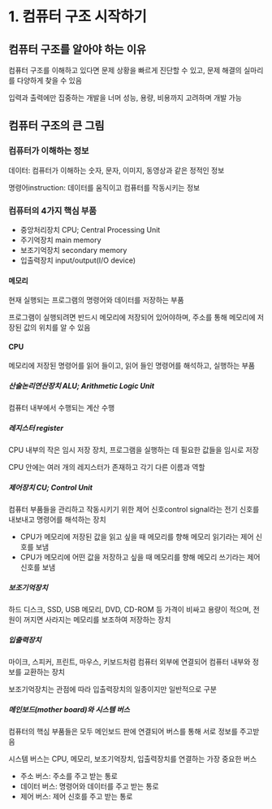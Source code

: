 # 1. 컴퓨터 구조 시작하기
## 컴퓨터 구조를 알아야 하는 이유
컴퓨터 구조를 이해하고 있다면 문제 상황을 빠르게 진단할 수 있고, 문제 해결의 실마리를 다양하게 찾을 수 있음

입력과 출력에만 집중하는 개발을 너머 성능, 용량, 비용까지 고려하며 개발 가능

## 컴퓨터 구조의 큰 그림
### 컴퓨터가 이해하는 정보
데이터: 컴퓨터가 이해하는 숫자, 문자, 이미지, 동영상과 같은 정적인 정보

명령어instruction: 데이터를 움직이고 컴퓨터를 작동시키는 정보

### 컴퓨터의 4가지 핵심 부품
- 중앙처리장치 CPU; Central Processing Unit
- 주기억장치 main memory
- 보조기억장치 secondary memory
- 입출력장치 input/output(I/O device)

#### 메모리
현재 실행되는 프로그램의 명령어와 데이터를 저장하는 부품

프로그램이 실행되려면 반드시 메모리에 저장되어 있어야하며, 주소를 통해 메모리에 저장된 값의 위치를 알 수 있음

#### CPU
메모리에 저장된 명령어를 읽어 들이고, 읽어 들인 명령어를 해석하고, 실행하는 부품

##### 산술논리연산장치 ALU; Arithmetic Logic Unit
컴퓨터 내부에서 수행되는 계산 수행
##### 레지스터 register
CPU 내부의 작은 임시 저장 장치, 프로그램을 실행하는 데 필요한 값들을 임시로 저장

CPU 안에는 여러 개의 레지스터가 존재하고 각기 다른 이름과 역할

##### 제어장치 CU; Control Unit
컴퓨터 부품들을 관리하고 작동시키기 위한 제어 신호control signal라는 전기 신호를 내보내고 명령어를 해석하는 장치
- CPU가 메모리에 저장된 값을 읽고 싶을 때 메모리를 향해 메모리 읽기라는 제어 신호를 보냄
- CPU가 메모리에 어떤 값을 저장하고 싶을 때 메모리를 향해 메모리 쓰기라는 제어 신호를 보냄

##### 보조기억장치
하드 디스크, SSD, USB 메모리, DVD, CD-ROM 등 가격이 비싸고 용량이 적으며, 전원이 꺼지면 사라지는 메모리를 보조하여 저장하는 장치

##### 입출력장치
마이크, 스피커, 프린트, 마우스, 키보드처럼 컴퓨터 외부에 연결되어 컴퓨터 내부와 정보를 교환하는 장치

보조기억장치는 관점에 따라 입출력장치의 일종이지만 일반적으로 구분

##### 메인보드(mother board)와 시스템 버스
컴퓨터의 핵심 부품들은 모두 메인보드 판에 연결되어 버스를 통해 서로 정보를 주고받음

시스템 버스는 CPU, 메모리, 보조기억장치, 입출력장치를 연결하는 가장 중요한 버스
- 주소 버스: 주소를 주고 받는 통로
- 데이터 버스: 명령어와 데이터를 주고 받는 통로
- 제어 버스: 제어 신호를 주고 받는 통로
